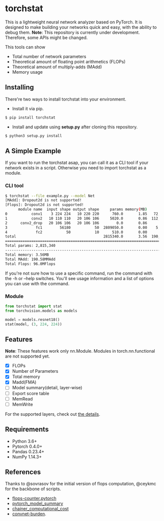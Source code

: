 # torchstat
This is a lightweight neural network analyzer based on PyTorch.
It is designed to make building your networks quick and easy, with the ability to debug them.
**Note**: This repository is currently under development. Therefore, some APIs might be changed.

This tools can show

* Total number of network parameters
* Theoretical amount of floating point arithmetics (FLOPs)
* Theoretical amount of multiply-adds (MAdd)
* Memory usage

## Installing
There're two ways to install torchstat into your environment.
* Install it via pip.
```bash
$ pip install torchstat
```

* Install and update using **setup.py** after cloning this repository.
```bash
$ python3 setup.py install
```

## A Simple Example
If you want to run the torchstat asap, you can call it as a CLI tool if your network exists in a script.
Otherwise you need to import torchstat as a module.

### CLI tool
```bash
$ torchstat --file example.py --model Net
[MAdd]: Dropout2d is not supported!
[Flops]: Dropout2d is not supported!
      module name  input shape output shape     params memory(MB)           MAdd         Flops duration[%]
0           conv1    3 224 224   10 220 220      760.0       1.85   72,600,000.0  36,784,000.0      60.11%
1           conv2   10 110 110   20 106 106     5020.0       0.86  112,360,000.0  56,404,720.0      35.08%
2      conv2_drop   20 106 106   20 106 106        0.0       0.86            0.0           0.0       0.34%
3             fc1        56180           50  2809050.0       0.00    5,617,950.0   2,809,000.0       4.25%
4             fc2           50           10      510.0       0.00          990.0         500.0       0.22%
total                                        2815340.0       3.56  190,578,940.0  95,998,220.0     100.00%
==========================================================================================================
Total params: 2,815,340
----------------------------------------------------------------------------------------------------------
Total memory: 3.56MB
Total MAdd: 190.58MMAdd
Total Flops: 96.0MFlops
```

If you're not sure how to use a specific command, run the command with the -h or –help switches.
You'll see usage information and a list of options you can use with the command.

### Module
```python
from torchstat import stat
from torchvision.models as models

model = models.resnet18()
stat(model, (3, 224, 224))
```

## Features
**Note**: These features work only nn.Module. Modules in torch.nn.functional are not supported yet.
- [x] FLOPs
- [x] Number of Parameters
- [x] Total memory
- [x] Madd(FMA)
- [ ] Model summary(detail, layer-wise)
- [ ] Export score table
- [ ] MemRead
- [ ] MemWrite

For the supported layers, check out [the details](./detail.md).


## Requirements
* Python 3.6+
* Pytorch 0.4.0+
* Pandas 0.23.4+
* NumPy 1.14.3+

## References
Thanks to @sovrasov for the initial version of flops computation, @ceykmc for the backbone of scripts.
* [flops-counter.pytorch](https://github.com/sovrasov/flops-counter.pytorch)
* [pytorch_model_summary](https://github.com/ceykmc/pytorch_model_summary)
* [chainer_computational_cost](https://github.com/belltailjp/chainer_computational_cost)
* [convnet-burden](https://github.com/albanie/convnet-burden).
